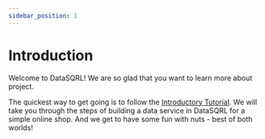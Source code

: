 ```yaml
---
sidebar_position: 1
---
```


# Introduction

Welcome to DataSQRL! We are so glad that you want to learn more about project.

The quickest way to get going is to follow the [Introductory Tutorial](./getting-started/tutorials/nutshop-tutorial).
We will take you through the steps of building a data service in DataSQRL for a simple online shop.
And we get to have some fun with nuts - best of both worlds!

